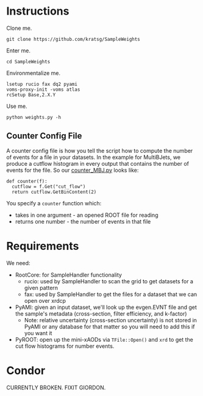 
# Instructions

Clone me.

```
git clone https://github.com/kratsg/SampleWeights
```

Enter me.

```
cd SampleWeights
```

Environmentalize me.

```
lsetup rucio fax dq2 pyami
voms-proxy-init -voms atlas
rcSetup Base,2.X.Y
```

Use me.

```
python weights.py -h
```

## Counter Config File

A counter config file is how you tell the script how to compute the number of events for a file in your datasets. In the example for MultiBJets, we produce a cutflow histogram in every output that contains the number of events for the file. So our [counter_MBJ.py](counter_MBJ.py) looks like:

```
def counter(f):
  cutflow = f.Get("cut_flow")
  return cutflow.GetBinContent(2)
```

You specify a `counter` function which:

- takes in one argument - an opened ROOT file for reading
- returns one number - the number of events in that file

# Requirements

We need:

- RootCore: for SampleHandler functionality
  - rucio: used by SampleHandler to scan the grid to get datasets for a given pattern
  - fax: used by SampleHandler to get the files for a dataset that we can open over xrdcp
- PyAMI: given an input dataset, we'll look up the evgen.EVNT file and get the sample's metadata (cross-section, filter efficiency, and k-factor)
  - Note: relative uncertainty (cross-section uncertainty) is not stored in PyAMI or any database for that matter so you will need to add this if you want it
- PyROOT: open up the mini-xAODs via `TFile::Open()` and `xrd` to get the cut flow histograms for number events.


# Condor

CURRENTLY BROKEN. FIXIT GIORDON.
